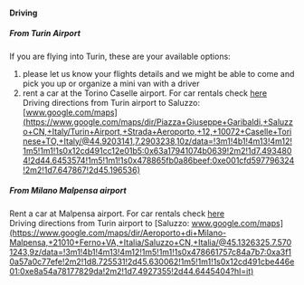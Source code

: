 #### Driving

##### From Turin Airport
  If you are flying into Turin, these are your available options:

  1. please let us know your flights details and we might be able to come and pick you up or organize a mini van with a driver 
  2. rent a car at the Torino Caselle airport. For car rentals check [here](http://www.aeroportoditorino.it/en/passeggeri_en/trasporti_en/autonoleggi_en.html)  
Driving directions from Turin airport to Saluzzo: [www.google.com/maps](https://www.google.com/maps/dir/Piazza+Giuseppe+Garibaldi,+Saluzzo+CN,+Italy/Turin+Airport,+Strada+Aeroporto,+12,+10072+Caselle+Torinese+TO,+Italy/@44.9203141,7.2903238,10z/data=!3m1!4b1!4m13!4m12!1m5!1m1!1s0x12cd491cc12e01b5:0x63a17941074b0639!2m2!1d7.4934804!2d44.6453574!1m5!1m1!1s0x478865fb0a86beef:0xe001cfd597796324!2m2!1d7.647867!2d45.196536)

##### From Milano Malpensa airport
   Rent a car at Malpensa airport. For car rentals check [here](http://www.aeroportoditorino.it/en/passeggeri_en/trasporti_en/autonoleggi_en.html)  
Driving directions from Turin airport to [Saluzzo: www.google.com/maps](https://www.google.com/maps/dir/Aeroporto+di+Milano-Malpensa,+21010+Ferno+VA,+Italia/Saluzzo+CN,+Italia/@45.1326325,7.5701243,9z/data=!3m1!4b1!4m13!4m12!1m5!1m1!1s0x478661757c84a7b7:0xa3f10a57a0c77efe!2m2!1d8.725531!2d45.630062!1m5!1m1!1s0x12cd491cbe446e01:0xe8a54a78177829da!2m2!1d7.4927355!2d44.6445404?hl=it)  

